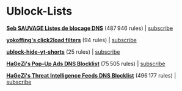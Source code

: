 # Ublock-Lists

[**Seb SAUVAGE Listes de blocage DNS**](https://sebsauvage.net/wiki/doku.php?id=dns-blocklist) (487 946 rules) | [subscribe](https://subscribe.adblockplus.org/?location=https://sebsauvage.net/hosts/hosts-adguard&title=sebsauvage.net%20hosts%20blocklist)

[**yokoffing's click2load filters**](https://github.com/yokoffing/filterlists/blob/main/click2load.txt) (94 rules) | [subscribe](https://subscribe.adblockplus.org/?location=https://raw.githubusercontent.com/yokoffing/filterlists/main/click2load.txt&title=yokoffing%20click2load%20filters)

[**ublock-hide-yt-shorts**](https://github.com/gijsdev/ublock-hide-yt-shorts) (25 rules) | [subscribe](https://subscribe.adblockplus.org/?location=https://raw.githubusercontent.com/gijsdev/ublock-hide-yt-shorts/master/list.txt&title=Hide%20YouTube%20Shorts)

[**HaGeZi's Pop-Up Ads DNS Blocklist**](https://github.com/hagezi/dns-blocklists/) (75 505 rules) | [subscribe](https://subscribe.adblockplus.org/?location=https://raw.githubusercontent.com/hagezi/dns-blocklists/main/adblock/popupads.txt&title=HaGeZi's%20Pop-Up%20Ads%20DNS%20Blocklist)

[**HaGeZi's Threat Intelligence Feeds DNS Blocklist**](https://github.com/hagezi/dns-blocklists/) (496 177 rules) | [subscribe](https://subscribe.adblockplus.org/?location=https://raw.githubusercontent.com/hagezi/dns-blocklists/main/adblock/tif.txt&title=HaGeZi's%20Threat%20Intelligence%20Feeds%20DNS%20Blocklist)

